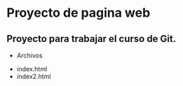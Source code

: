 # Proyecto de pagina web

## Proyecto para trabajar el curso de Git.

- Archivos
* index.html
* index2.html
